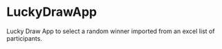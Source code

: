 # LuckyDrawApp

Lucky Draw App to select a random winner imported from an excel list of participants.